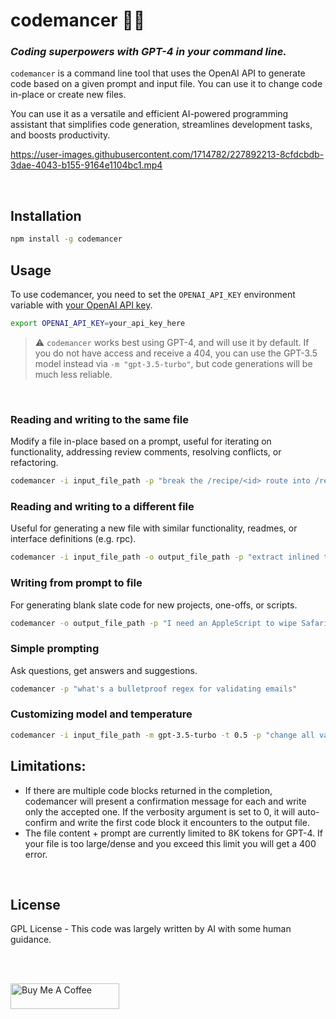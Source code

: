 # codemancer 🧙‍♂️ 
### _Coding superpowers with GPT-4 in your command line._

`codemancer` is a command line tool that uses the OpenAI API to generate code based on a given prompt and input file. You can use it to change code in-place or create new files.

You can use it as a versatile and efficient AI-powered programming assistant that simplifies code generation, streamlines development tasks, and boosts productivity.

https://user-images.githubusercontent.com/1714782/227892213-8cfdcbdb-3dae-4043-b155-9164e1104bc1.mp4

<br />

## Installation

```bash
npm install -g codemancer
```

## Usage

To use codemancer, you need to set the `OPENAI_API_KEY` environment variable with [your OpenAI API key](https://platform.openai.com/account/api-keys).

```bash
export OPENAI_API_KEY=your_api_key_here
```

> ⚠️ `codemancer` works best using GPT-4, and will use it by default. If you do not have access and receive a 404, you can use the GPT-3.5 model instead via `-m "gpt-3.5-turbo"`, but code generations will be much less reliable.

<br />

### Reading and writing to the same file

Modify a file in-place based on a prompt, useful for iterating on functionality, addressing review comments, resolving conflicts, or refactoring.

```bash
codemancer -i input_file_path -p "break the /recipe/<id> route into /recipe/<id>/info and /recipe/<id>/image"
```

### Reading and writing to a different file

Useful for generating a new file with similar functionality, readmes, or interface definitions (e.g. rpc).

```bash
codemancer -i input_file_path -o output_file_path -p "extract inlined types into interfaces in a separate file"
```

### Writing from prompt to file

For generating blank slate code for new projects, one-offs, or scripts.

```bash
codemancer -o output_file_path -p "I need an AppleScript to wipe Safari history on restart"
```

### Simple prompting

Ask questions, get answers and suggestions.

```bash
codemancer -p "what's a bulletproof regex for validating emails"
```

### Customizing model and temperature

```bash
codemancer -i input_file_path -m gpt-3.5-turbo -t 0.5 -p "change all variable names to obscure animals"
```

## Limitations:

- If there are multiple code blocks returned in the completion, codemancer will present a confirmation message for each and write only the accepted one. If the verbosity argument is set to 0, it will auto-confirm and write the first code block it encounters to the output file.
- The file content + prompt are currently limited to 8K tokens for GPT-4. If your file is too large/dense and you exceed this limit you will get a 400 error.

<br />

## License

GPL License - This code was largely written by AI with some human guidance.

<br />

<br />

<a href="https://www.buymeacoffee.com/0xmmo" target="_blank"><img src="https://cdn.buymeacoffee.com/buttons/default-orange.png" alt="Buy Me A Coffee" height="41" width="174"></a>
